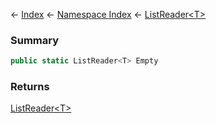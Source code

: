 ← [Index](Api-Index) ← [Namespace Index](Namespace-Index) ← [ListReader&lt;T&gt;](VRage.Collections.ListReader`1)

### Summary

```csharp
public static ListReader<T> Empty
```

### Returns

[ListReader&lt;T&gt;](VRage.Collections.ListReader`1)

